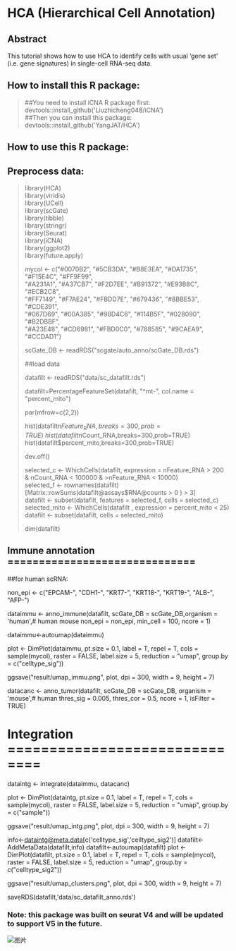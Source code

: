 # HCA (Hierarchical Cell Annotation)
## Abstract 
This tutorial shows how to use HCA to identify cells with usual ‘gene set’ (i.e. gene signatures) in single-cell RNA-seq data. 
## How to install this R package:

>##You need to install iCNA R package first: \
>devtools::install_github('Liuzhicheng048/iCNA') \
>##Then you can install this package:\
>devtools::install_github('YangJAT/HCA')

## How to use this R package:

## Preprocess data:

>library(HCA) \
>library(viridis) \
>library(UCell) \
>library(scGate) \
>library(tibble) \
>library(stringr) \
>library(Seurat) \
>library(iCNA) \
>library(ggplot2) \
>library(future.apply) 
>
>
>mycol <- c("#0070B2", "#5CB3DA", "#B8E3EA", "#DA1735", "#F15E4C", "#FF9F99", \
>           "#A231A1", "#A37CB7", "#F2D7EE", "#B91372", "#E93B8C", "#ECB2C8", \
>           "#FF7149", "#F7AE24", "#FBDD7E", "#679436", "#8BBE53", "#CDE391", \
>           "#067D69", "#00A385", "#98D4C6", "#114B5F", "#028090", "#B2DBBF", \
>          "#A23E48", "#CD6981", "#FBD0C0", "#788585", "#9CAEA9", "#CCDAD1")
>
>
>scGate_DB <- readRDS("scgate/auto_anno/scGate_DB.rds")
>
>##load data
>
>datafilt <- readRDS("data/sc_datafilt.rds")
>
>datafilt=PercentageFeatureSet(datafilt, "^mt-", col.name = "percent_mito")
>
>par(mfrow=c(2,2))
>
>hist(datafilt$nFeature_RNA,breaks=300,prob=TRUE) \
>hist(datafilt$nCount_RNA,breaks=300,prob=TRUE) \
>hist(datafilt$percent_mito,breaks=300,prob=TRUE)
>
>dev.off()
>
>selected_c <- WhichCells(datafilt, expression = nFeature_RNA > 200 & nCount_RNA < 100000 & >nFeature_RNA < 10000) \
>selected_f <- rownames(datafilt)[Matrix::rowSums(datafilt@assays$RNA@counts > 0 ) > 3] \
>datafilt <- subset(datafilt, features = selected_f, cells = selected_c) \
>selected_mito <- WhichCells(datafilt , expression = percent_mito < 25)  \
>datafilt <- subset(datafilt, cells = selected_mito)
>
>dim(datafilt)

## Immune annotation ==============================
##for human scRNA:

non_epi <- c("EPCAM-", "CDH1-", "KRT7-", "KRT18-", "KRT19-", "ALB-", "AFP-")

dataimmu <- anno_immune(datafilt, scGate_DB = scGate_DB,organism = 'human',# human mouse
                        non_epi = non_epi, min_cell = 100, ncore = 1)

dataimmu<-autoumap(dataimmu)

plot <- DimPlot(dataimmu, pt.size = 0.1, label = T, repel = T, cols = sample(mycol),
                raster = FALSE, label.size = 5, reduction = "umap",
                group.by = c("celltype_sig"))

ggsave("result/umap_immu.png", plot, dpi = 300, width = 9, height = 7)

datacanc <- anno_tumor(datafilt, scGate_DB = scGate_DB,
                       organism = 'mouse',# human
                       thres_sig = 0.005,
                       thres_cor = 0.5,
                       ncore = 1,
                       isFilter = TRUE)

# Integration ==============================

dataintg <- integrate(dataimmu, datacanc)

plot <- DimPlot(dataintg, pt.size = 0.1, label = T, repel = T, cols = sample(mycol),
                raster = FALSE, label.size = 5, reduction = "umap",
                group.by = c("sample"))

ggsave("result/umap_intg.png", plot, dpi = 300, width = 9, height = 7)



info<-dataintg@meta.data[c('celltype_sig','celltype_sig2')]
datafilt<-AddMetaData(datafilt,info)
datafilt<-autoumap(datafilt)
plot <- DimPlot(datafilt, pt.size = 0.1, label = T, repel = T, cols = sample(mycol),
                raster = FALSE, label.size = 5, reduction = "umap",
                group.by = c("celltype_sig2"))

ggsave("result/umap_clusters.png", plot, dpi = 300, width = 9, height = 7)

saveRDS(datafilt,'data/sc_datafilt_anno.rds')


### Note: this package was built on seurat V4 and will be updated to support V5 in the future.
![图片](https://github.com/YangJAT/HCA/assets/70686083/d8fb4993-175e-453f-bff6-45bcd8c91ef3)
